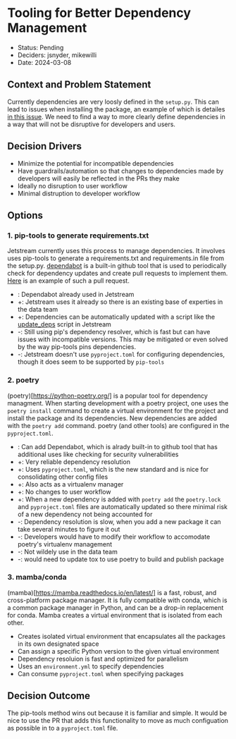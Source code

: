 # Tooling for Better Dependency Management

* Status: Pending
* Deciders: jsnyder, mikewilli
* Date: 2024-03-08


## Context and Problem Statement
Currently dependencies are very loosly defined in the `setup.py`. This can lead to issues when installing the package, an example of which is detailes [in this issue](https://github.com/mozilla/mozanalysis/issues/202).  We need to find a way to more clearly define dependencies in a way that will not be disruptive for developers and users.

## Decision Drivers
- Minimize the potential for incompatible dependencies
- Have guardrails/automation so that changes to dependencies made by developers will easily be reflected in the PRs they make
- Ideally no disruption to user workflow
- Minimal distruption to developer workflow

## Options

### 1. pip-tools to generate requirements.txt
Jetstream currently uses this process to manage dependencies.  It involves uses pip-tools to generate a requirements.txt and requirements.in file from the setup.py. [dependabot](https://github.blog/2020-06-01-keep-all-your-packages-up-to-date-with-dependabot/) is a built-in github tool that is used to periodically check for dependency updates and create pull requests to implement them.  [Here](https://github.com/mozilla/jetstream/pull/2017) is an example of such a pull request.

* : Dependabot already used in Jetstream
* +: Jetstream uses it already so there is an existing base of experties in the data team
* +: Dependencies can be automatically updated with a script like the [update_deps](https://github.com/mozilla/jetstream/blob/main/script/update_deps) script in Jetstream
* -: Still using pip's dependency resolver, which is fast but can have issues with incompatible versions.  This may be mitigated or even solved by the way pip-tools pins dependencies.
* -: Jetstream doesn't use `pyproject.toml` for configuring dependencies, though it does seem to be supported by `pip-tools`

### 2. poetry
(poetry)[https://python-poetry.org/] is a popular tool for dependency managment.  When starting development with a poetry project, one uses the `poetry install` command to create a virtual environment for the project and install the package and its dependencies.  New dependencies are added with the `poetry add` command.  poetry (and other tools) are configured in the `pyproject.toml`.

* : Can add Dependabot, which is alrady built-in to github tool that has additional uses like checking for security vulnerabilities
* +: Very reliable dependency resolution
* +: Uses `pyproject.toml`, which is the new standard and is nice for consolidating other config files
* +: Also acts as a virtualenv manager
* +: No changes to user workflow
* +: When a new dependency is added with `poetry add` the `poetry.lock` and `pyproject.toml` files are automatically updated so there minimal risk of a new dependency not being accounted for
* -: Dependency resolution is slow, when you add a new package it can take several minutes to figure it out
* -: Developers would have to modify their workflow to accomodate poetry's virtualenv management
* -: Not wildely use in the data team
* -: would need to update tox to use poetry to build and publish package

### 3. mamba/conda
(mamba)[https://mamba.readthedocs.io/en/latest/] is a fast, robust, and cross-platform package manager. It is fully compatible with conda, which is a common package manager in Python, and can be a drop-in replacement for conda. Mamba creates a virtual environment that is isolated from each other.

* Creates isolated virtual environment that encapsulates all the packages in its own designated space
* Can assign a specific Python version to the given virtual environment
* Dependency resoluion is fast and optimized for parallelism
* Uses an `environment.yml` to specify dependencies
* Can consume `pyproject.toml` when specifying packages

## Decision Outcome

The pip-tools method wins out because it is familiar and simple.  It would be nice to use the PR that adds this functionality to move as much configuation as possible in to a `pyproject.toml` file.
